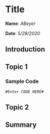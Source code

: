 # Title
**Name**: *ABeyer*

**Date**: *5/28/2020*

## Introduction

## Topic 1
### Sample Code

```
#Enter CODE HERE#
```

## Topic 2

## Summary
